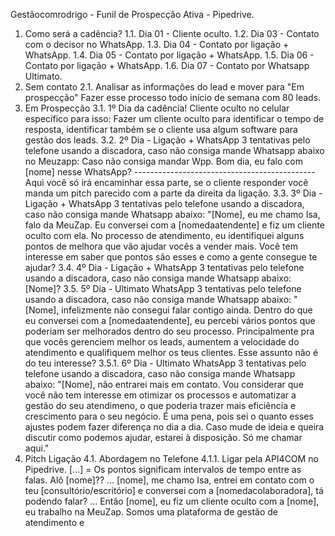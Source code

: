 Gestãocomrodrigo - Funil de Prospecção Ativa - Pipedrive.
1. Como será a cadência?
1.1. Dia 01 - Cliente oculto.
1.2. Dia 03 - Contato com o decisor no WhatsApp.
1.3. Dia 04 - Contato por ligação + WhatsApp.
1.4. Dia 05 - Contato por ligação + WhatsApp.
1.5. Dia 06 - Contato por ligação + WhatsApp.
1.6. Dia 07 - Contato por Whatsapp Ultimato.
2. Sem contato
2.1. Analisar as informações do lead e mover para "Em prospecção" Fazer esse processo todo início
de semana com 80 leads.
3. Em Prospecção
3.1. 1º Dia da cadência! Cliente oculto no celular específico para isso: Fazer um cliente oculto para
identificar o tempo de resposta, identificar também se o cliente usa algum software para gestão dos
leads.
3.2. 2º Dia - Ligação + WhatsApp 3 tentativas pelo telefone usando a discadora, caso não consiga
mande Whatsapp abaixo no Meuzapp: Caso não consiga mandar Wpp. Bom dia, eu falo com [nome]
nesse WhatsApp? --------------------------------------------- Aqui você só irá encaminhar essa parte, se o
cliente responder você manda um pitch parecido com a parte da direita da ligação.
3.3. 3º Dia - Ligação + WhatsApp 3 tentativas pelo telefone usando a discadora, caso não consiga
mande Whatsapp abaixo: "[Nome], eu me chamo Isa, falo da MeuZap. Eu conversei com a
[nomedaatendente] e fiz um cliente oculto com ela. No processo de atendimento, eu identifiquei
alguns pontos de melhora que vão ajudar vocês a vender mais. Você tem interesse em saber que
pontos são esses e como a gente consegue te ajudar?
3.4. 4º Dia - Ligação + WhatsApp 3 tentativas pelo telefone usando a discadora, caso não consiga
mande Whatsapp abaixo: [Nome]?
3.5. 5º Dia - Ultimato WhatsApp 3 tentativas pelo telefone usando a discadora, caso não consiga
mande Whatsapp abaixo: "[Nome], infelizmente não consegui falar contigo ainda. Dentro do que eu
conversei com a [nomedaatendente], eu percebi vários pontos que poderiam ser melhorados dentro
do seu processo. Principalmente pra que vocês gerenciem melhor os leads, aumentem a velocidade
do atendimento e qualifiquem melhor os teus clientes. Esse assunto não é do teu interesse?
3.5.1. 6º Dia - Ultimato WhatsApp 3 tentativas pelo telefone usando a discadora, caso não consiga
mande Whatsapp abaixo: "[Nome], não entrarei mais em contato. Vou considerar que você não
tem interesse em otimizar os processos e automatizar a gestão do seu atendimeno, o que poderia
trazer mais eficiência e crescimento para o seu negócio. É uma pena, pois sei o quanto esses
ajustes podem fazer diferença no dia a dia. Caso mude de ideia e queira discutir como podemos
ajudar, estarei à disposição. Só me chamar aqui."
4. Pitch Ligação
4.1. Abordagem no Telefone
4.1.1. Ligar pela API4COM no Pipedrive. [...] = Os pontos significam intervalos de tempo entre as
falas. Alô [nome]?? ... [nome], me chamo Isa, entrei em contato com o teu [consultório/escritório] e
conversei com a [nomedacolaboradora], tá podendo falar? ... Então [nome], eu fiz um cliente oculto
com a [nome], eu trabalho na MeuZap. Somos uma plataforma de gestão de atendimento e